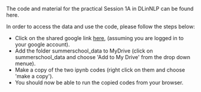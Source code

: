 The code and material for the practical Session 1A in DLinNLP can be found here.

In order to access the data and use the code, please follow the steps below:

* Click on the shared google link [here](https://drive.google.com/drive/folders/1wMd-pPw8cXwbOvtGv6RTy22B6Cqp5IqV?usp=sharing), (assuming you are logged in to your google account).
* Add the folder summerschool_data to MyDrive (click on summerschool_data and choose 'Add to My Drive' from the drop down menue).
* Make a copy of the two ipynb codes (right click on them and choose 'make a copy').
* You should now be able to run the copied codes from your browser.
